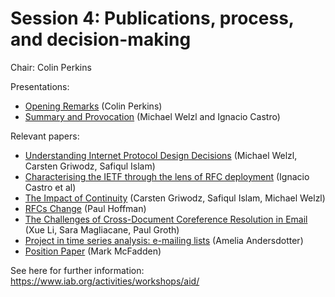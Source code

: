 # Session 4: Publications, process, and decision-making

Chair: Colin Perkins 

Presentations:
* [Opening Remarks](https://github.com/intarchboard/workshop-aid/blob/main/slides/session4-process/aid-session4-intro.pdf) (Colin Perkins)
* [Summary and Provocation](https://github.com/intarchboard/workshop-aid/blob/main/slides/session4-process/aid-session4-summary.pdf) (Michael Welzl and Ignacio Castro)


Relevant papers:

* [Understanding Internet Protocol Design Decisions](https://www.iab.org/wp-content/IAB-uploads/2021/11/Welzl.pdf) (Michael Welzl, Carsten Griwodz, Safiqul Islam)
* [Characterising the IETF through the lens of RFC deployment](https://dl.acm.org/doi/abs/10.1145/3487552.3487821) (Ignacio Castro et al)
* [The Impact of Continuity](https://www.iab.org/wp-content/IAB-uploads/2021/11/Griwodz.pdf) (Carsten Griwodz, Safiqul Islam, Michael Welzl)
* [RFCs Change](https://www.iab.org/wp-content/IAB-uploads/2021/11/Hoffman.pdf) (Paul Hoffman)
* [The Challenges of Cross-Document Coreference Resolution in Email](https://www.iab.org/wp-content/IAB-uploads/2021/11/Groth.pdf) (Xue Li, Sara Magliacane, Paul Groth)
* [Project in time series analysis: e-mailing lists](https://www.iab.org/wp-content/IAB-uploads/2021/11/Andersdotter.pdf) (Amelia Andersdotter)
* [Position Paper](https://www.iab.org/wp-content/IAB-uploads/2021/11/McFadden.pdf) (Mark McFadden)


See here for further information: https://www.iab.org/activities/workshops/aid/
